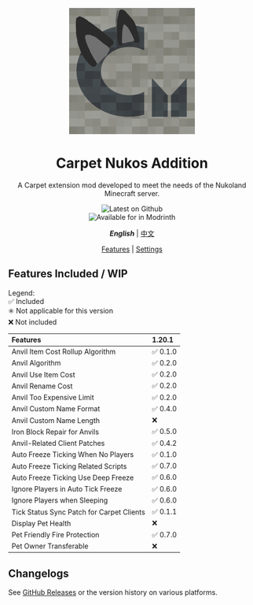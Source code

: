 <div align="center">

<img width="256" alt="Carpet Nukos Logo" src="../src/main/resources/assets/carpet_nukos_addition/icon.png" />

# Carpet Nukos Addition

A Carpet extension mod developed to meet the needs of the Nukoland
Minecraft server.

![Latest on Github](https://img.shields.io/github/v/release/suk-ws/carpet-nukos-addition?display_name=release&label=latest&color=#00fa9a) \
![Available for in Modrinth](https://img.shields.io/badge/dynamic/json?label=Available%20for&color=4bab62&query=version&url=https://api.blueish.dev/api/minecraft/version?id=carpet-nukos-addition)

***English*** | [中文](./index.zh.md)

[Features](./features.md) | [Settings](./rules.md)

</div>

## Features Included / WIP

Legend: \
✅ Included \
✳️ Not applicable for this version \
❌ Not included

| Features                                  | 1.20.1  |
|:------------------------------------------|:--------|
| Anvil Item Cost Rollup Algorithm          | ✅ 0.1.0 |
| Anvil Algorithm                           | ✅ 0.2.0 |
| Anvil Use Item Cost                       | ✅ 0.2.0 |
| Anvil Rename Cost                         | ✅ 0.2.0 |
| Anvil Too Expensive Limit                 | ✅ 0.2.0 |
| Anvil Custom Name Format                  | ✅ 0.4.0 |
| Anvil Custom Name Length                  | ❌       |
| Iron Block Repair for Anvils              | ✅ 0.5.0 |
| Anvil-Related Client Patches              | ✅ 0.4.2 |
| Auto Freeze Ticking When No Players       | ✅ 0.1.0 |
| Auto Freeze Ticking Related Scripts       | ✅ 0.7.0 |
| Auto Freeze Ticking Use Deep Freeze       | ✅ 0.6.0 |
| Ignore Players in Auto Tick Freeze        | ✅ 0.6.0 |
| Ignore Players when Sleeping              | ✅ 0.6.0 |
| Tick Status Sync Patch for Carpet Clients | ✅ 0.1.1 |
| Display Pet Health                        | ❌       |
| Pet Friendly Fire Protection              | ✅ 0.7.0 |
| Pet Owner Transferable                    | ❌       |

## Changelogs

See [GitHub Releases](https://github.com/suk-ws/carpet-nukos-addition/releases) or the version history on various platforms.
